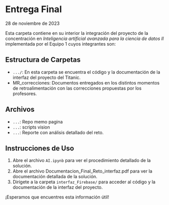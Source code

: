 # Entrega Final
28 de noviembre de 2023

Esta carpeta contiene en su interior la integración del proyecto de la concentración en _Inteligencia artificial avanzada para la ciencia de datos II_ implementada por el Equipo 1 cuyos integrantes son:



## Estructura de Carpetas

- `.../`: En esta carpeta se encuentra el código y la documentación de la interfaz del proyecto del Titanic.
- MR_correcciones: Documentos entregados en los distintos momentos de retroalimentación con las correcciones propuestas por los profesores.

## Archivos

- `...`: Repo memo pagina
- `...`: scripts vision
- `...`: Reporte con análisis detallado del reto.


## Instrucciones de Uso

1. Abre el archivo `AI.ipynb` para ver el procedimiento detallado de la solución.
2. Abre el archivo Documentacion_Final_Reto_interfaz.pdf para ver la documentación detallada de la solución.
2. Dirígete a la carpeta `interfaz_Firebase/` para acceder al código y la documentación de la interfaz del proyecto.

¡Esperamos que encuentres esta información útil!
